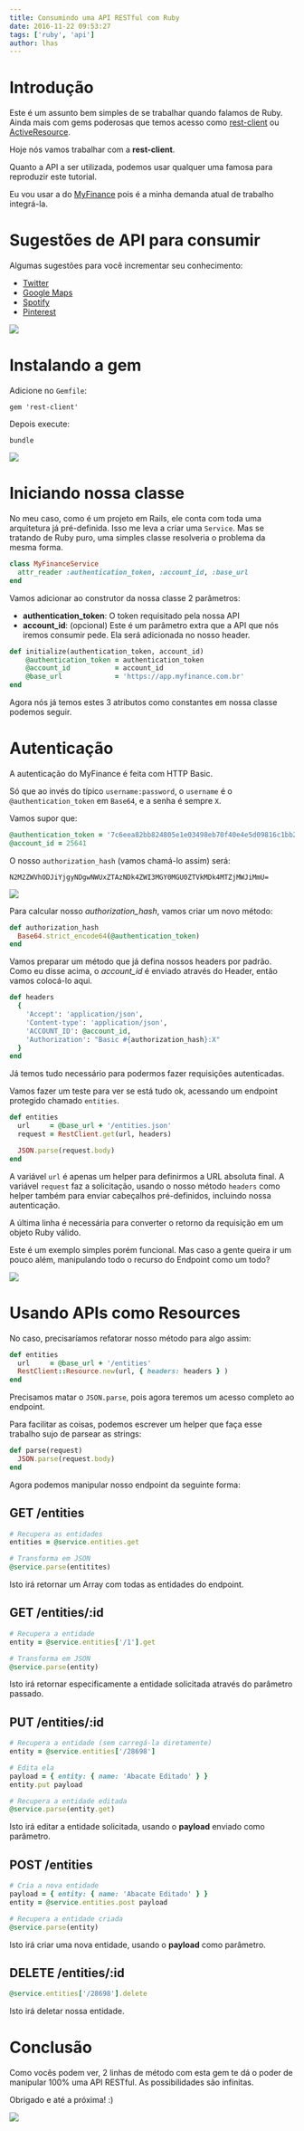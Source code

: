 ```yaml
---
title: Consumindo uma API RESTful com Ruby
date: 2016-11-22 09:53:27
tags: ['ruby', 'api']
author: lhas
---
```


# Introdução

Este é um assunto bem simples de se trabalhar quando falamos de Ruby. Ainda mais com gems poderosas que temos acesso como [rest-client](https://github.com/rest-client/rest-client) ou [ActiveResource](https://github.com/rails/activeresource).

Hoje nós vamos trabalhar com a **rest-client**.

Quanto a API a ser utilizada, podemos usar qualquer uma famosa para reproduzir este tutorial.

Eu vou usar a do [MyFinance](https://app.myfinance.com.br/docs/api) pois é a minha demanda atual de trabalho integrá-la.

# Sugestões de API para consumir

Algumas sugestões para você incrementar seu conhecimento:

- [Twitter](https://dev.twitter.com/rest/public)
- [Google Maps](https://developers.google.com/maps/)
- [Spotify](https://developer.spotify.com/web-api/)
- [Pinterest](https://developers.pinterest.com/docs/getting-started/introduction/)

![](1.jpg)

# Instalando a gem

Adicione no `Gemfile`:

```
gem 'rest-client'
```

Depois execute:

```
bundle
```

![](2.jpg)

# Iniciando nossa classe

No meu caso, como é um projeto em Rails, ele conta com toda uma arquitetura já pré-definida. Isso me leva a criar uma `Service`. Mas se tratando de Ruby puro, uma simples classe resolveria o problema da mesma forma.

```ruby
class MyFinanceService
  attr_reader :authentication_token, :account_id, :base_url
end
```

Vamos adicionar ao construtor da nossa classe 2 parâmetros:

- **authentication_token**: O token requisitado pela nossa API
- **account_id**: (opcional) Este é um parâmetro extra que a API que nós iremos consumir pede. Ela será adicionada no nosso header.

```ruby
def initialize(authentication_token, account_id)
    @authentication_token = authentication_token
    @account_id           = account_id
    @base_url             = 'https://app.myfinance.com.br'
end
```

Agora nós já temos estes 3 atributos como constantes em nossa classe podemos seguir.

# Autenticação

A autenticação do MyFinance é feita com HTTP Basic.

Só que ao invés do típico `username:password`, o `username` é o `@authentication_token` em `Base64`, e a senha é sempre `X`.

Vamos supor que:

```ruby
@authentication_token = '7c6eea82bb824805e1e03498eb70f40e4e5d09816c1bb2e'
@account_id = 25641
```

O nosso `authorization_hash` (vamos chamá-lo assim) será:

`N2M2ZWVhODJiYjgyNDgwNWUxZTAzNDk4ZWI3MGY0MGU0ZTVkMDk4MTZjMWJiMmU=`

![](3.jpg)

Para calcular nosso *authorization_hash*, vamos criar um novo método:

```ruby
def authorization_hash
  Base64.strict_encode64(@authentication_token)
end
```

Vamos preparar um método que já defina nossos headers por padrão. Como eu disse acima, o *account_id* é enviado através do Header, então vamos colocá-lo aqui.

```ruby
def headers
  {
    'Accept': 'application/json',
    'Content-type': 'application/json',
    'ACCOUNT_ID': @account_id,
    'Authorization': "Basic #{authorization_hash}:X"
  }
end
```

Já temos tudo necessário para podermos fazer requisições autenticadas.

Vamos fazer um teste para ver se está tudo ok, acessando um endpoint protegido chamado `entities`.

```ruby
def entities
  url     = @base_url + '/entities.json'
  request = RestClient.get(url, headers)

  JSON.parse(request.body)
end
```

A variável `url` é apenas um helper para definirmos a URL absoluta final.
A variável `request` faz a solicitação, usando o nosso método `headers` como helper também para enviar cabeçalhos pré-definidos, incluindo nossa autenticação.

A última linha é necessária para converter o retorno da requisição em um objeto Ruby válido.

Este é um exemplo simples porém funcional. Mas caso a gente queira ir um pouco além, manipulando todo o recurso do Endpoint como um todo?

![](4.jpg)

# Usando APIs como Resources

No caso, precisaríamos refatorar nosso método para algo assim:

```ruby
def entities
  url     = @base_url + '/entities'
  RestClient::Resource.new(url, { headers: headers } )
end
```

Precisamos matar o `JSON.parse`, pois agora teremos um acesso completo ao endpoint.

Para facilitar as coisas, podemos escrever um helper que faça esse trabalho sujo de parsear as strings:

```ruby
def parse(request)
  JSON.parse(request.body)
end
```

Agora podemos manipular nosso endpoint da seguinte forma:

## GET /entities
```ruby
# Recupera as entidades
entities = @service.entities.get

# Transforma em JSON
@service.parse(entitites)
```

Isto irá retornar um Array com todas as entidades do endpoint.

## GET /entities/:id
```ruby
# Recupera a entidade
entity = @service.entities['/1'].get

# Transforma em JSON
@service.parse(entity)
```

Isto irá retornar especificamente a entidade solicitada através do parâmetro passado.

## PUT /entities/:id
```ruby
# Recupera a entidade (sem carregá-la diretamente)
entity = @service.entities['/28698']

# Edita ela
payload = { entity: { name: 'Abacate Editado' } }
entity.put payload

# Recupera a entidade editada
@service.parse(entity.get)
```

Isto irá editar a entidade solicitada, usando o **payload** enviado como parâmetro.

## POST /entities
```ruby
# Cria a nova entidade
payload = { entity: { name: 'Abacate Editado' } }
entity = @service.entities.post payload

# Recupera a entidade criada
@service.parse(entity)
```

Isto irá criar uma nova entidade, usando o **payload** como parâmetro.

## DELETE /entities/:id
```ruby
@service.entities['/28698'].delete
```

Isto irá deletar nossa entidade.

# Conclusão

Como vocês podem ver, 2 linhas de método com esta gem te dá o poder de manipular 100% uma API RESTful. As possibilidades são infinitas.

Obrigado e até a próxima! :)

![](https://media.giphy.com/media/FpaOqwlhaST0k/giphy.gif)
